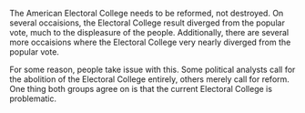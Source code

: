 The American Electoral College needs to be reformed, not destroyed.
On several occaisions, the Electoral College result diverged from the popular vote, much to the displeasure of the people.
Additionally, there are several more occaisions where the Electoral College very nearly diverged from the popular vote.

For some reason, people take issue with this.
Some political analysts call for the abolition of the Electoral College entirely, others merely call for reform.
One thing both groups agree on is that the current Electoral College is problematic.
